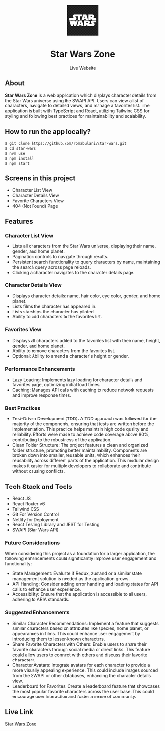 
<div align="center">
  <img src="/public/starwarslogo.png" height="100" width="100" alt="logo"/>
  <h1>Star Wars Zone</h1>
  <a href="https://star-wars-zone.netlify.app/">Live Website</a>
</div>

## About
**Star Wars Zone** is a web application which displays character details from the Star Wars universe using the SWAPI API. Users can view a list of characters, navigate to detailed views, and manage a favorites list. The application is built with TypeScript and React, utilizing Tailwind CSS for styling and following best practices for maintainability and scalability.

## How to run the app locally?
```
$ git clone https://github.com/romabulani/star-wars.git
$ cd star-wars
$ nvm use
$ npm install
$ npm start
```

## Screens in this project
- Character List View
- Character Details View
- Favorite Characters View
- 404 (Not Found) Page

## Features
### Character List View
 - Lists all characters from the Star Wars universe, displaying their name, gender, and home planet.
 - Pagination controls to navigate through results.
 - Persistent search functionality to query characters by name, maintaining the search query across page reloads.
 - Clicking a character navigates to the character details page.
  
### Character Details View
  - Displays character details: name, hair color, eye color, gender, and home planet.
  - Lists films the character has appeared in.
  - Lists starships the character has piloted.
  - Ability to add characters to the favorites list.
  
### Favorites View
  - Displays all characters added to the favorites list with their name, height, gender, and home planet.
  - Ability to remove characters from the favorites list.
  - Optional: Ability to amend a character's height or gender.

### Performance Enhancements
 - Lazy Loading: Implements lazy loading for character details and favorites page, optimizing initial load times.
 - Caching: Manages API calls with caching to reduce network requests and improve response times.

### Best Practices
 - Test-Driven Development (TDD): A TDD approach was followed for the majority of the components, ensuring that tests are written before the implementation. This practice helps maintain high code quality and reliability. Efforts were made to achieve code coverage above 80%, contributing to the robustness of the application.
 - Clean Folder Structure: The project features a clean and organized folder structure, promoting better maintainability. Components are broken down into smaller, reusable units, which enhances their reusability across different parts of the application. This modular design makes it easier for multiple developers to collaborate and contribute without causing conflicts.

## Tech Stack and Tools
- React JS
- React Router v6
- Tailwind CSS 
- Git For Version Control
- Netlify for Deployment
- React Testing Library and JEST for Testing
- SWAPI (Star Wars API)

### Future Considerations
When considering this project as a foundation for a larger application, the following enhancements could significantly improve user engagement and functionality:

 - State Management: Evaluate if Redux, zustand or a similar state management solution is needed as the application grows.
 - API Handling: Consider adding error handling and loading states for API calls to enhance user experience.
 - Accessibility: Ensure that the application is accessible to all users, adhering to ARIA standards.

### Suggested Enhancements
 - Similar Character Recommendations: Implement a feature that suggests similar characters based on attributes like species, home planet, or appearances in films. This could enhance user engagement by introducing them to lesser-known characters.
 - Share Favorite Characters with Others: Enable users to share their favorite characters through social media or direct links. This feature could allow users to connect with others and discuss their favorite characters.
 - Character Avatars: Integrate avatars for each character to provide a more visually appealing experience. This could include images sourced from the SWAPI or other databases, enhancing the character details view.
 - Leaderboard for Favorites: Create a leaderboard feature that showcases the most popular favorite characters across the user base. This could encourage user interaction and foster a sense of community.

## Live Link
[Star Wars Zone](https://star-wars-zone.netlify.app/)